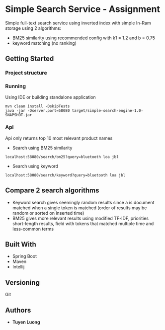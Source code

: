# Simple Search Service - Assignment

Simple full-text search service using inverted index with simple In-Ram storage using 2 algorithms:
* BM25 similarity using recommended config with k1 = 1.2 and b = 0.75
* keyword matching (no ranking)

## Getting Started

### Project structure

### Running

Using IDE or building standalone application

```
mvn clean install -DskipTests
java -jar -Dserver.port=58080 target/simple-search-engine-1.0-SNAPSHOT.jar
```

### Api
Api only returns top 10 most relevant product names
* Search using BM25 similarity
```
localhost:58080/search/bm25?query=bluetooth loa jbl
```
* Search using keyword
```
localhost:58080/search/keyword?query=bluetooth loa jbl
``` 

## Compare 2 search algorithms

* Keyword search gives seemingly random results since a is document matched when 
a single token is matched (order of results may be random or sorted on inserted time)
* BM25 gives more relevant results using modified TF-IDF, priorities short-length results, 
field with tokens that matched multiple time and less-common terms

## Built With

* Spring Boot
* Maven
* Intellij

## Versioning

 Git 

## Authors

* **Tuyen Luong**
